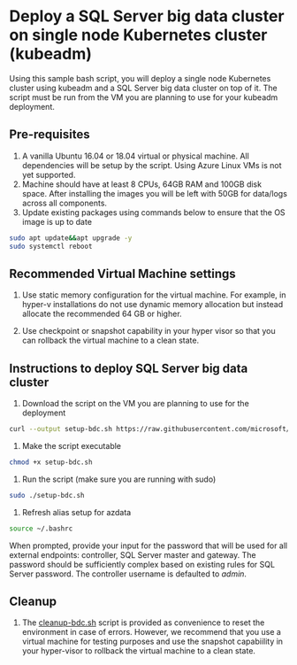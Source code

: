 
# Deploy a SQL Server big data cluster on single node Kubernetes cluster (kubeadm)

Using this sample bash script, you will deploy a single node Kubernetes cluster using  kubeadm and a SQL Server big data cluster on top of it. The script must be run from the VM you are planning to use for your kubeadm deployment.

## Pre-requisites

1. A vanilla Ubuntu 16.04 or 18.04 virtual or physical machine. All dependencies will be setup by the script. Using Azure Linux VMs is not yet supported.
1. Machine should have at least 8 CPUs, 64GB RAM and 100GB disk space. After installing the images you will be left with 50GB for data/logs across all components.
1. Update existing packages using commands below to ensure that the OS image is up to date

``` bash
sudo apt update&&apt upgrade -y
sudo systemctl reboot
```

## Recommended Virtual Machine settings

1. Use static memory configuration for the virtual machine. For example, in hyper-v installations do not use dynamic memory allocation but instead allocate the recommended 64 GB or higher.

1. Use checkpoint or snapshot capability in your hyper visor so that you can rollback the virtual machine to a clean state.

## Instructions to deploy SQL Server big data cluster

1. Download the script on the VM you are planning to use for the deployment

``` bash
curl --output setup-bdc.sh https://raw.githubusercontent.com/microsoft/sql-server-samples/master/samples/features/sql-big-data-cluster/deployment/kubeadm/ubuntu-single-node-vm/setup-bdc.sh
```

1. Make the script executable

``` bash
chmod +x setup-bdc.sh
```

1. Run the script (make sure you are running with sudo)

``` bash
sudo ./setup-bdc.sh
```

1. Refresh alias setup for azdata

``` bash
source ~/.bashrc
```

When prompted, provide your input for the password that will be used for all external endpoints: controller, SQL Server master and gateway. The password should be sufficiently complex based on existing rules for SQL Server password. The controller username is defaulted to *admin*.

## Cleanup

1. The [cleanup-bdc.sh](cleanup-bdc.sh/) script is provided as convenience to reset the environment in case of errors. However, we recommend that you use a virtual machine for testing purposes and use the snapshot capabiility in your hyper-visor to rollback the virtual machine to a clean state.
